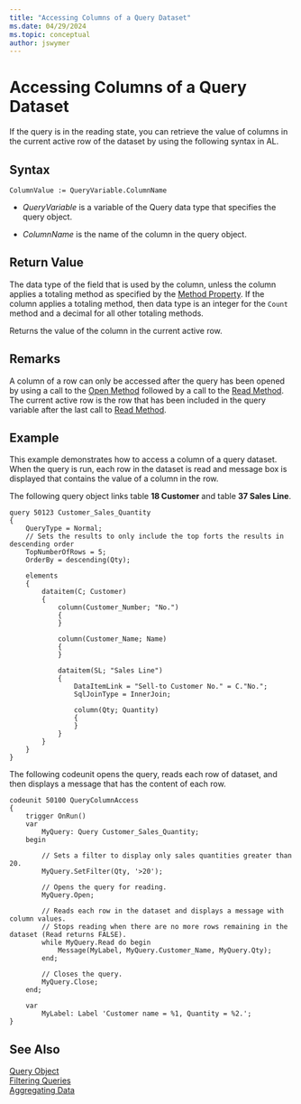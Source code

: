 ```yaml
---
title: "Accessing Columns of a Query Dataset"
ms.date: 04/29/2024
ms.topic: conceptual
author: jswymer
---
```

# Accessing Columns of a Query Dataset

If the query is in the reading state, you can retrieve the value of columns in the current active row of the dataset by using the following syntax in AL.  

## Syntax  

```AL
ColumnValue := QueryVariable.ColumnName  
```  

-   *QueryVariable* is a variable of the Query data type that specifies the query object.  

-   *ColumnName* is the name of the column in the query object.  

## Return Value

 The data type of the field that is used by the column, unless the column applies a totaling method as specified by the [Method Property](properties/devenv-method-property.md). If the column applies a totaling method, then data type is an integer for the `Count` method and a decimal for all other totaling methods.  

 Returns the value of the column in the current active row.  

## Remarks  
 A column of a row can only be accessed after the query has been opened by using a call to the [Open Method](methods-auto/query/queryinstance-open-method.md) followed by a call to the [Read Method](methods-auto/query/queryinstance-read-method.md). The current active row is the row that has been included in the query variable after the last call to [Read Method](methods-auto/query/queryinstance-read-method.md).  

## Example  
This example demonstrates how to access a column of a query dataset. When the query is run, each row in the dataset is read and message box is displayed that contains the value of a column in the row.  

The following query object links table **18 Customer** and table **37 Sales Line**.
  
```AL
query 50123 Customer_Sales_Quantity
{
    QueryType = Normal;
    // Sets the results to only include the top forts the results in descending order
    TopNumberOfRows = 5;
    OrderBy = descending(Qty);

    elements
    {
        dataitem(C; Customer)
        {
            column(Customer_Number; "No.")
            {
            }

            column(Customer_Name; Name)
            {
            }

            dataitem(SL; "Sales Line")
            {
                DataItemLink = "Sell-to Customer No." = C."No.";
                SqlJoinType = InnerJoin;

                column(Qty; Quantity)
                {
                }
            }
        }
    }
}
```

The following codeunit opens the query, reads each row of dataset, and then displays a message that has the content of each row.

```AL  
codeunit 50100 QueryColumnAccess
{
    trigger OnRun()
    var
        MyQuery: Query Customer_Sales_Quantity;
    begin

        // Sets a filter to display only sales quantities greater than 20.  
        MyQuery.SetFilter(Qty, '>20');

        // Opens the query for reading.
        MyQuery.Open;

        // Reads each row in the dataset and displays a message with column values.  
        // Stops reading when there are no more rows remaining in the dataset (Read returns FALSE).  
        while MyQuery.Read do begin
            Message(MyLabel, MyQuery.Customer_Name, MyQuery.Qty);
        end;

        // Closes the query.  
        MyQuery.Close;
    end;

    var
        MyLabel: Label 'Customer name = %1, Quantity = %2.';
}
```

## See Also

[Query Object](devenv-query-object.md)  
[Filtering Queries](devenv-query-filters.md)  
[Aggregating Data](devenv-query-totals-grouping.md)  